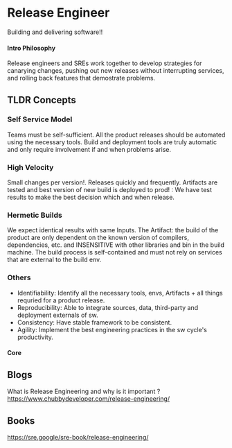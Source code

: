 # Release Engineer
Building and delivering software!!

#### Intro Philosophy
Release engineers and SREs work together to develop strategies for canarying changes, 
pushing out new releases without interrupting services, and rolling back features that demostrate problems.

## TLDR Concepts

### Self Service Model
Teams must be self-sufficient.
All the product releases should be automated using the necessary tools.
Build and deployment tools are truly automatic and only require
involvement if and when problems arise.


### High Velocity
Small changes per version!.
Releases quickly and frequently.
Artifacts are tested and best version of new build is deployed to prod! :
We have test results to make the best decision which and when release. 


### Hermetic Builds
We expect identical results with same Inputs.
The Artifact: the build of the product are only dependent on the known
version of compilers, dependencies, etc.
and INSENSITIVE with other libraries and bin in the build machine.
The build process is self-contained and must not rely on services that are
external to the build env.


### Others

* Identifiability: Identify all the necessary tools, envs, Artifacts + all things requried for a product release.
* Reproducibility: Able to integrate sources, data, third-party and deployment externals of sw.
* Consistency: Have stable framework to be consistent.
* Agility: Implement the best engineering practices in the sw cycle's productivity.


#### Core 

## Blogs


What is Release Engineering and why is it important ?
<br>
https://www.chubbydeveloper.com/release-engineering/


## Books

https://sre.google/sre-book/release-engineering/

